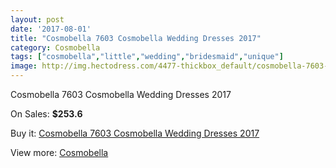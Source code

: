 ```yaml
---
layout: post
date: '2017-08-01'
title: "Cosmobella 7603 Cosmobella Wedding Dresses 2017"
category: Cosmobella
tags: ["cosmobella","little","wedding","bridesmaid","unique"]
image: http://img.hectodress.com/4477-thickbox_default/cosmobella-7603-cosmobella-wedding-dresses-2013.jpg
---
```

Cosmobella 7603 Cosmobella Wedding Dresses 2017

On Sales: **$253.6**
<a href="https://www.hectodress.com/cosmobella/2291-cosmobella-7603-cosmobella-wedding-dresses-2013.html"><amp-img layout="responsive" width="600" height="600" src="//img.hectodress.com/4477-thickbox_default/cosmobella-7603-cosmobella-wedding-dresses-2013.jpg" alt="Cosmobella 7603 Cosmobella Wedding Dresses 2017 0" /></a>
<a href="https://www.hectodress.com/cosmobella/2291-cosmobella-7603-cosmobella-wedding-dresses-2013.html"><amp-img layout="responsive" width="600" height="600" src="//img.hectodress.com/4479-thickbox_default/cosmobella-7603-cosmobella-wedding-dresses-2013.jpg" alt="Cosmobella 7603 Cosmobella Wedding Dresses 2017 1" /></a>
<a href="https://www.hectodress.com/cosmobella/2291-cosmobella-7603-cosmobella-wedding-dresses-2013.html"><amp-img layout="responsive" width="600" height="600" src="//img.hectodress.com/4478-thickbox_default/cosmobella-7603-cosmobella-wedding-dresses-2013.jpg" alt="Cosmobella 7603 Cosmobella Wedding Dresses 2017 2" /></a>

Buy it: [Cosmobella 7603 Cosmobella Wedding Dresses 2017](https://www.hectodress.com/cosmobella/2291-cosmobella-7603-cosmobella-wedding-dresses-2013.html "Cosmobella 7603 Cosmobella Wedding Dresses 2017")

View more: [Cosmobella](https://www.hectodress.com/38-cosmobella "Cosmobella")